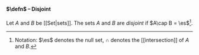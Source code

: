 #### $\defn$ – Disjoint
Let $A$ and $B$ be [[Set|sets]]. The sets $A$ and $B$ are *disjoint* if $A\cap B = \es$[^1].

[^1]: Notation: $\es$ denotes the null set, $\cap$ denotes the [[intersection]] of $A$ and $B$.